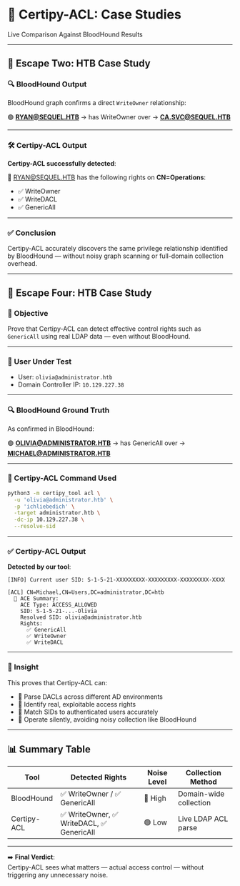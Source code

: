 # 🧪 Certipy-ACL: Case Studies  
Live Comparison Against BloodHound Results

---

## 🎯 Escape Two: HTB Case Study  
### 🔍 BloodHound Output  
BloodHound graph confirms a direct `WriteOwner` relationship:

🟢 **RYAN@SEQUEL.HTB** → has WriteOwner over → **CA.SVC@SEQUEL.HTB**

---

### 🛠️ Certipy-ACL Output  
**Certipy-ACL successfully detected**:

🧾 RYAN@SEQUEL.HTB has the following rights on **CN=Operations**:
- ✅ WriteOwner  
- ✅ WriteDACL  
- ✅ GenericAll  

---

### ✅ Conclusion  
Certipy-ACL accurately discovers the same privilege relationship identified by BloodHound — without noisy graph scanning or full-domain collection overhead.

---

## 🎯 Escape Four: HTB Case Study  
### 🎯 Objective  
Prove that Certipy-ACL can detect effective control rights such as `GenericAll` using real LDAP data — even without BloodHound.

---

### 👤 User Under Test  
- User: `olivia@administrator.htb`  
- Domain Controller IP: `10.129.227.38`

---

### 🔍 BloodHound Ground Truth  
As confirmed in BloodHound:

🟢 **OLIVIA@ADMINISTRATOR.HTB** → has GenericAll over → **MICHAEL@ADMINISTRATOR.HTB**

---

### 🧪 Certipy-ACL Command Used  
```bash
python3 -m certipy_tool acl \
  -u 'olivia@administrator.htb' \
  -p 'ichliebedich' \
  -target administrator.htb \
  -dc-ip 10.129.227.38 \
  --resolve-sid
```

---

### ✅ Certipy-ACL Output  
**Detected by our tool**:
```text
[INFO] Current user SID: S-1-5-21-XXXXXXXXX-XXXXXXXXX-XXXXXXXXX-XXXX

[ACL] CN=Michael,CN=Users,DC=administrator,DC=htb
  🔐 ACE Summary:
    ACE Type: ACCESS_ALLOWED
    SID: S-1-5-21-...-Olivia
    Resolved SID: olivia@administrator.htb
    Rights:
      ✅ GenericAll
      ✅ WriteOwner
      ✅ WriteDACL
```

---

### 🧠 Insight  
This proves that Certipy-ACL can:
- 🧬 Parse DACLs across different AD environments  
- 🎯 Identify real, exploitable access rights  
- 👤 Match SIDs to authenticated users accurately  
- 🫥 Operate silently, avoiding noisy collection like BloodHound

---

## 📊 Summary Table  
| Tool         | Detected Rights                     | Noise Level | Collection Method     |
|--------------|-------------------------------------|-------------|------------------------|
| BloodHound   | ✅ WriteOwner / ✅ GenericAll        | 🔴 High      | Domain-wide collection |
| Certipy-ACL  | ✅ WriteOwner, ✅ WriteDACL, ✅ GenericAll | 🟢 Low       | Live LDAP ACL parse    |

---

➡️ **Final Verdict**:  
Certipy-ACL sees what matters — actual access control — without triggering any unnecessary noise.

